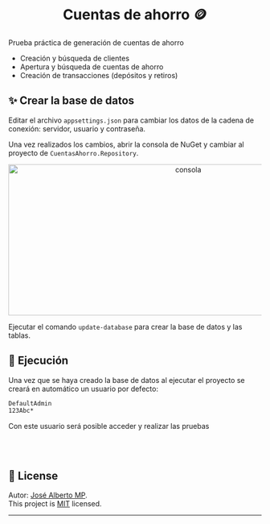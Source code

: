 <h1 align="center">Cuentas de ahorro 🪙</h1>
Prueba práctica de generación de cuentas de ahorro

- Creación y búsqueda de clientes
- Apertura y búsqueda de cuentas de ahorro
- Creación de transacciones (depósitos y retiros)

## ✨ Crear la base de datos
Editar el archivo `appsettings.json` para cambiar los datos de la cadena de conexión: servidor, usuario y contraseña.

Una vez realizados los cambios, abrir la consola de NuGet y cambiar al proyecto de `CuentasAhorro.Repository`.

<p align="center">
<img width="700" height="300" src="https://user-images.githubusercontent.com/20131168/189700462-fda7902e-fa1e-419f-888c-80e0ee3ff7d9.png" alt="consola">
</p>

Ejecutar el comando `update-database` para crear la base de datos y las tablas.

## 🚀 Ejecución
Una vez que se haya creado la base de datos al ejecutar el proyecto se creará en automático un usuario por defecto:

```sh
DefaultAdmin
123Abc*
```
Con este usuario será posible acceder y realizar las pruebas

<br /><br />

## 📝 License

Autor: [José Alberto MP](https://github.com/j-alberto-mp).<br />
This project is [MIT](https://github.com/kefranabg/readme-md-generator/blob/master/LICENSE) licensed.

---

